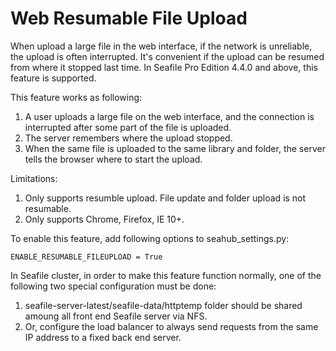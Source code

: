 # Web Resumable File Upload

When upload a large file in the web interface, if the network is unreliable, the upload is often interrupted. It's convenient if the upload can be resumed from where it stopped last time. In Seafile Pro Edition 4.4.0 and above, this feature is supported.

This feature works as following:

1. A user uploads a large file on the web interface, and the connection is interrupted after some part of the file is uploaded.
2. The server remembers where the upload stopped.
3. When the same file is uploaded to the same library and folder, the server tells the browser where to start the upload.

Limitations:

1. Only supports resumble upload. File update and folder upload is not resumable.
2. Only supports Chrome, Firefox, IE 10+.

To enable this feature, add following options to seahub_settings.py:

```
ENABLE_RESUMABLE_FILEUPLOAD = True
```

In Seafile cluster, in order to make this feature function normally, one of the following two special configuration must be done:

1. seafile-server-latest/seafile-data/httptemp folder should be shared amoung all front end Seafile server via NFS.
2. Or, configure the load balancer to always send requests from the same IP address to a fixed back end server.
